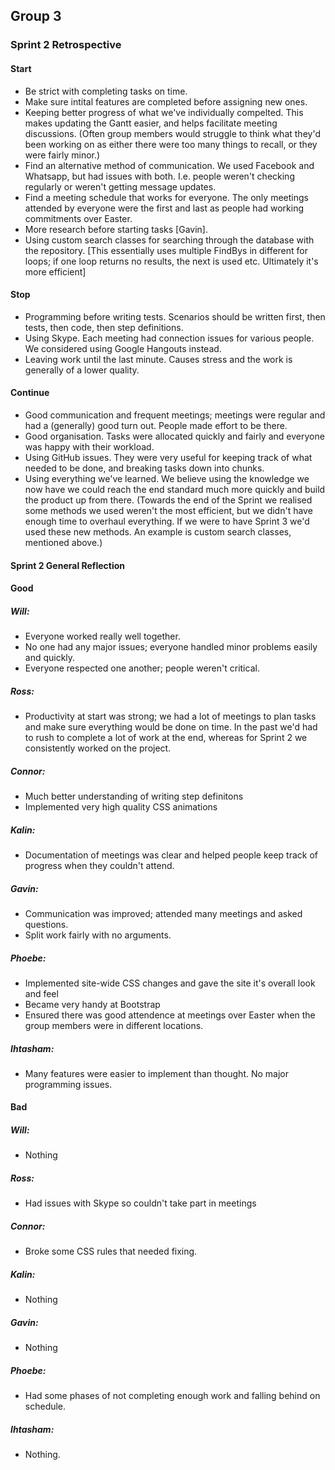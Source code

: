 ## Group 3

### Sprint 2 Retrospective

#### Start
- Be strict with completing tasks on time.
- Make sure intital features are completed before assigning new ones.
- Keeping better progress of what we've individually compelted. This makes updating the Gantt easier, and helps facilitate meeting discussions. (Often group members would struggle to think what they'd been working on as either there were too many things to recall, or they were fairly minor.)
- Find an alternative method of communication. We used Facebook and Whatsapp, but had issues with both. I.e. people weren't checking regularly or weren't getting message updates.
- Find a meeting schedule that works for everyone. The only meetings attended by everyone were the first and last as people had working commitments over Easter.
- More research before starting tasks [Gavin].
- Using custom search classes for searching through the database with the repository. [This essentially uses multiple FindBys in different for loops; if one loop returns no results, the next is used etc. Ultimately it's more efficient]

#### Stop
- Programming before writing tests. Scenarios should be written first, then tests, then code, then step definitions.
- Using Skype. Each meeting had connection issues for various people. We considered using Google Hangouts instead.
- Leaving work until the last minute. Causes stress and the work is generally of a lower quality.

#### Continue
- Good communication and frequent meetings; meetings were regular and had a (generally) good turn out. People made effort to be there.
- Good organisation. Tasks were allocated quickly and fairly and everyone was happy with their workload.
- Using GitHub issues. They were very useful for keeping track of what needed to be done, and breaking tasks down into chunks.
- Using everything we've learned. We believe using the knowledge we now have we could reach the end standard much more quickly and build the product up from there. (Towards the end of the Sprint we realised some methods we used weren't the most efficient, but we didn't have enough time to overhaul everything. If we were to have Sprint 3 we'd used these new methods. An example is custom search classes, mentioned above.)

#### Sprint 2 General Reflection

#### Good

##### Will:
- Everyone worked really well together.
- No one had any major issues; everyone handled minor problems easily and quickly.
- Everyone respected one another; people weren't critical.

##### Ross:
- Productivity at start was strong; we had a lot of meetings to plan tasks and make sure everything would be done on time. In the past we'd had to rush to complete a lot of work at the end, whereas for Sprint 2 we consistently worked on the project.

##### Connor:
- Much better understanding of writing step definitons
- Implemented very high quality CSS animations

##### Kalin:
- Documentation of meetings was clear and helped people keep track of progress when they couldn't attend.

##### Gavin:
- Communication was improved; attended many meetings and asked questions.
- Split work fairly with no arguments.

##### Phoebe:
- Implemented site-wide CSS changes and gave the site it's overall look and feel
- Became very handy at Bootstrap
- Ensured there was good attendence at meetings over Easter when the group members were in different locations.

##### Ihtasham:
- Many features were easier to implement than thought. No major programming issues.

#### Bad

##### Will:
- Nothing

##### Ross:
- Had issues with Skype so couldn't take part in meetings

##### Connor:
- Broke some CSS rules that needed fixing.

##### Kalin:
- Nothing

##### Gavin:
- Nothing

##### Phoebe:
- Had some phases of not completing enough work and falling behind on schedule.

##### Ihtasham:
- Nothing.
